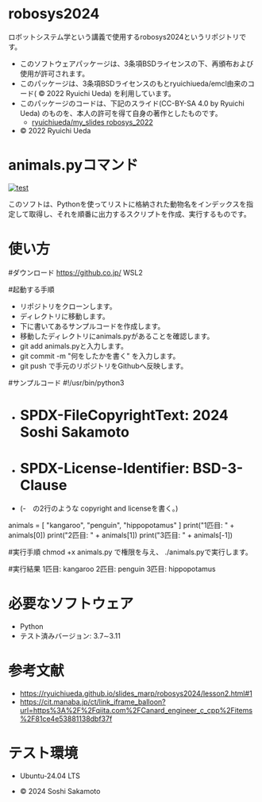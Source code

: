 # robosys2024

ロボットシステム学という講義で使用するrobosys2024というリポジトリです。

- このソフトウェアパッケージは、3条項BSDライセンスの下、再頒布および使用が許可されます。
- このパッケージは、3条項BSDライセンスのもとryuichiueda/emcl由来のコード( © 2022 Ryuichi Ueda) を利用しています。
- このパッケージのコードは、下記のスライド(CC-BY-SA 4.0 by Ryuichi Ueda) のものを、本人の許可を得て自身の著作としたものです。
    - [ryuichiueda/my_slides robosys_2022](https://github.com/ryuichiueda/my_slides/tree/master/robosys_2022)
- © 2022 Ryuichi Ueda

# animals.pyコマンド
[![test](https://github.com/soshisakamoto/robosys2024/actions/workflows/test.yml/badge.svg)](https://github.com/soshisakamoto/robosys2024/actions/workflows/test.yml)

このソフトは、Pythonを使ってリストに格納された動物名をインデックスを指定して取得し、それを順番に出力するスクリプトを作成、実行するものです。

# 使い方

#ダウンロード
https://github.co.jp/
WSL2

#起動する手順
- リポジトリをクローンします。
- ディレクトリに移動します。
- 下に書いてあるサンプルコードを作成します。
- 移動したディレクトリにanimals.pyがあることを確認します。
- git add animals.pyと入力します。
- git commit -m "何をしたかを書く" を入力します。 
- git push で手元のリポジトリをGithubへ反映します。

#サンプルコード
#!/usr/bin/python3
- # SPDX-FileCopyrightText: 2024 Soshi Sakamoto
- # SPDX-License-Identifier: BSD-3-Clause
- (-　の2行のような copyright and licenseを書く。)

animals = [ "kangaroo", "penguin", "hippopotamus" ]
print("1匹目: " + animals[0])
print("2匹目: " + animals[1])
print("3匹目: " + animals[-1])

#実行手順
chmod +x animals.py で権限を与え、
 ./animals.pyで実行します。

#実行結果
1匹目: kangaroo
2匹目: penguin
3匹目: hippopotamus

# 必要なソフトウェア
- Python
 - テスト済みバージョン: 3.7∼3.11

# 参考文献
- https://ryuichiueda.github.io/slides_marp/robosys2024/lesson2.html#1
- https://cit.manaba.jp/ct/link_iframe_balloon?url=https%3A%2F%2Fqiita.com%2FCanard_engineer_c_cpp%2Fitems%2F81ce4e53881138dbf37f

# テスト環境
- Ubuntu-24.04 LTS

- © 2024 Soshi Sakamoto
